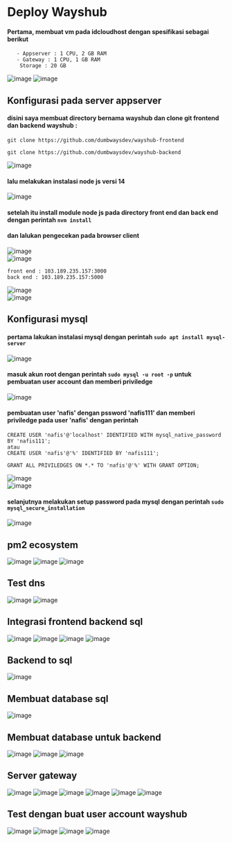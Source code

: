 # Deploy Wayshub

#### Pertama, membuat vm pada idcloudhost dengan spesifikasi sebagai berikut
~~~
   - Appserver : 1 CPU, 2 GB RAM
   - Gateway : 1 CPU, 1 GB RAM
    Storage : 20 GB
~~~
![image](https://user-images.githubusercontent.com/52950376/230357155-ada5cfcc-cf50-4c28-b1cd-66708a0c6a6f.png)
![image](https://user-images.githubusercontent.com/52950376/230365328-57de95be-10a7-4edf-a3ba-ec302d0292d8.png)


## Konfigurasi pada server appserver
#### disini saya membuat directory bernama wayshub dan clone git frontend dan backend wayshub :
~~~
git clone https://github.com/dumbwaysdev/wayshub-frontend
~~~
~~~
git clone https://github.com/dumbwaysdev/wayshub-backend
~~~
![image](https://user-images.githubusercontent.com/52950376/230379636-4b9a2a79-572d-4649-a13b-b402da383542.png)

#### lalu melakukan instalasi node js versi 14
![image](https://user-images.githubusercontent.com/52950376/230380063-9c1d30b5-5e2c-4695-8047-2e6029a8c731.png)

#### setelah itu install module node js pada directory front end dan back end dengan perintah `nvm install` 
#### dan lalukan pengecekan pada browser client
![image](https://user-images.githubusercontent.com/52950376/230380525-74703f2e-97e8-4747-b31f-87326f76f25c.png) <br>
![image](https://user-images.githubusercontent.com/52950376/230382127-ea10cc08-0da0-43d0-a88d-6f9aa8a43da4.png)

~~~
front end : 103.189.235.157:3000
back end : 103.189.235.157:5000
~~~
![image](https://user-images.githubusercontent.com/52950376/230381528-5f59d281-c98d-46ce-b4ea-852668475421.png) <br>
![image](https://user-images.githubusercontent.com/52950376/230382202-30b1dbb5-ca30-445f-aab9-71c4f736551f.png) 


## Konfigurasi mysql
#### pertama lakukan instalasi mysql dengan perintah `sudo apt install mysql-server`
![image](https://user-images.githubusercontent.com/52950376/230384033-6da19adf-19ac-4633-bc30-4cb5a5ea1b53.png)


#### masuk akun root dengan perintah `sudo mysql -u root -p` untuk pembuatan user account dan memberi priviledge
![image](https://user-images.githubusercontent.com/52950376/230390386-cfd74766-27ad-4483-9d92-c12dfc3e9dc9.png)

#### pembuatan user 'nafis' dengan pssword 'nafis111'  dan memberi priviledge pada user 'nafis' dengan perintah
~~~
CREATE USER 'nafis'@'localhost' IDENTIFIED WITH mysql_native_password BY 'nafis111';
atau
CREATE USER 'nafis'@'%' IDENTIFIED BY 'nafis111';
~~~
~~~
GRANT ALL PRIVILEDGES ON *.* TO 'nafis'@'%' WITH GRANT OPTION;
~~~
![image](https://user-images.githubusercontent.com/52950376/230404464-a861d707-a2df-4ea6-a2d8-7db389ba2d1a.png) <br>
![image](https://user-images.githubusercontent.com/52950376/230406303-a6432081-26b7-4aa8-8337-a8e967d4e155.png)

#### selanjutnya melakukan setup password pada mysql dengan perintah `sudo mysql_secure_installation`
![image](https://user-images.githubusercontent.com/52950376/230390031-42bd2816-33cd-4856-9e1d-c7e78ca89269.png)

## pm2 ecosystem
![image](https://user-images.githubusercontent.com/52950376/230396944-05941d55-3f03-4e77-b1c1-db341d0345d3.png)
![image](https://user-images.githubusercontent.com/52950376/230397071-6d15f461-da40-4ed1-bf3e-21b55b9fac82.png)
![image](https://user-images.githubusercontent.com/52950376/230397501-8fc5188e-b715-43f6-a832-661f52fdaca3.png)

## Test dns
![image](https://user-images.githubusercontent.com/52950376/230397806-475ec8ab-9955-47de-8c7f-5f95bfb76833.png)
![image](https://user-images.githubusercontent.com/52950376/230397867-ebe1dd8e-df6e-487f-bc64-c1c293c4fba2.png)

## Integrasi frontend backend sql
![image](https://user-images.githubusercontent.com/52950376/230398626-5ce569c6-07e4-4c3a-bd4a-3a7b2f6639be.png)
![image](https://user-images.githubusercontent.com/52950376/230520935-1482a65b-bd33-42ff-a0f1-8d0c27b688da.png)
![image](https://user-images.githubusercontent.com/52950376/230399099-da23a3c2-c3b1-4706-b956-aef3942f6485.png)
![image](https://user-images.githubusercontent.com/52950376/230400280-e2077ee5-8353-4480-a402-d000dcf482e7.png)

## Backend to sql
![image](https://user-images.githubusercontent.com/52950376/230399989-642b4c3a-fdd8-4c15-8386-19275c22ed49.png)

## Membuat database sql
![image](https://user-images.githubusercontent.com/52950376/230406596-ff06ee8e-d732-4dfa-91bf-171950e558f0.png)

## Membuat database untuk backend
![image](https://user-images.githubusercontent.com/52950376/230407086-21642977-bfb8-45bd-ae9f-95f356deba97.png)
![image](https://user-images.githubusercontent.com/52950376/230407566-e2b4607e-49b5-4635-90bf-1e1cc4464ea2.png)
![image](https://user-images.githubusercontent.com/52950376/230407912-9095f41b-7d72-4cd0-bcd3-f34dacbc2a9d.png)
 

## Server gateway
![image](https://user-images.githubusercontent.com/52950376/230393676-bfaaa9fc-5d14-4e74-9759-f3f7e075d095.png)
![image](https://user-images.githubusercontent.com/52950376/230392856-f1a75abd-e5ce-4e59-85e6-06dce1b8e9a2.png)
![image](https://user-images.githubusercontent.com/52950376/230394429-1f006614-8f18-4d80-8a6b-d9edc187c7a2.png)
![image](https://user-images.githubusercontent.com/52950376/230395730-a9dfd4fd-069d-471d-be50-79227d722a8d.png)
![image](https://user-images.githubusercontent.com/52950376/230396086-e090dee4-fe0c-4420-9795-dc08635f2dfb.png)
![image](https://user-images.githubusercontent.com/52950376/230396275-0604e063-b5b3-44bb-95ce-7724a9d8b3a3.png)


## Test dengan buat user account wayshub
![image](https://user-images.githubusercontent.com/52950376/230408750-a683c116-e540-42b1-951f-63800aaf7c72.png)
![image](https://user-images.githubusercontent.com/52950376/230497575-b82387d2-f403-4a97-823b-a7db80305d8e.png)
![image](https://user-images.githubusercontent.com/52950376/230497692-6b49d4fd-0935-41ab-8890-9659fafe4d54.png)
![image](https://user-images.githubusercontent.com/52950376/230521236-452b7356-88de-40f8-aad1-5082999e2503.png)

